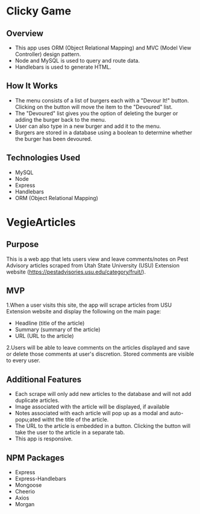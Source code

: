 # Clicky Game

## Overview
* This app uses ORM (Object Relational Mapping) and MVC (Model View Controller) design pattern. 
* Node and MySQL is used to query and route data.
* Handlebars is used to generate HTML.
## How It Works
* The menu consists of a list of burgers each with a "Devour It!" button. Clicking on the button will move the item to the "Devoured" list.
* The "Devoured" list gives you the option of deleting the burger or adding the burger back to the menu.
* User can also type in a new burger and add it to the menu.
* Burgers are stored in a database using a boolean to determine whether the burger has been devoured.
## Technologies Used
* MySQL
* Node
* Express
* Handlebars
* ORM (Object Relational Mapping)

# VegieArticles

## Purpose
This is a web app that lets users view and leave comments/notes on Pest Advisory articles scraped from Utah State University (USU) Extension website (https://pestadvisories.usu.edu/category/fruit/).

## MVP
1.When a user visits this site, the app will scrape articles from USU Extension website and display the following on the main page:
  * Headline (title of the article)
  * Summary (summary of the article)
  * URL (URL to the article)

2.Users will be able to leave comments on the articles displayed and save or delete those comments at user's discretion. Stored comments are visible to every user.

## Additional Features
  * Each scrape will only add new articles to the database and will not add duplicate articles.
  * Image associated with the article will be displayed, if available
  * Notes associated with each article will pop up as a modal and auto-popu;ated witht the title of the article.
  * The URL to the article is embedded in a button. Clicking the button will take the user to the article in a separate tab.
  * This app is responsive.

## NPM Packages
* Express
* Express-Handlebars
* Mongoose
* Cheerio
* Axios
* Morgan